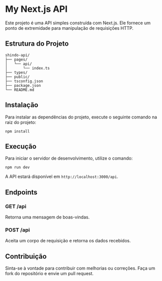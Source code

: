 # My Next.js API

Este projeto é uma API simples construída com Next.js. Ele fornece um ponto de extremidade para manipulação de requisições HTTP.

## Estrutura do Projeto

```
shindo-api/
├── pages/
│   └── api/
│       └── index.ts
├── types/
├── public/
├── tsconfig.json
├── package.json
└── README.md
```

## Instalação

Para instalar as dependências do projeto, execute o seguinte comando na raiz do projeto:

```
npm install
```

## Execução

Para iniciar o servidor de desenvolvimento, utilize o comando:

```
npm run dev
```

A API estará disponível em `http://localhost:3000/api`.

## Endpoints

### GET /api

Retorna uma mensagem de boas-vindas.

### POST /api

Aceita um corpo de requisição e retorna os dados recebidos.

## Contribuição

Sinta-se à vontade para contribuir com melhorias ou correções. Faça um fork do repositório e envie um pull request.
